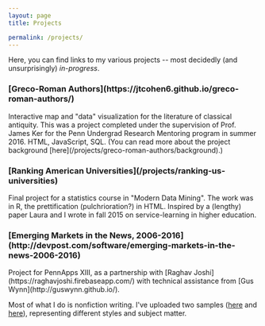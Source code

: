 ```yaml
---
layout: page
title: Projects

permalink: /projects/
---
```


Here, you can find links to my various projects -- most decidedly (and unsurprisingly) *in-progress*.

<h3>[Greco-Roman Authors](https://jtcohen6.github.io/greco-roman-authors/)</h3>
Interactive map and "data" visualization for the literature of classical antiquity. This was a project completed under the supervision of Prof. James Ker for the Penn Undergrad Research Mentoring program in summer 2016. HTML, JavaScript, SQL. (You can read more about the project background [here](/projects/greco-roman-authors/background).)

<h3>[Ranking American Universities](/projects/ranking-us-universities)</h3>
Final project for a statistics course in "Modern Data Mining". The work was in R, the prettification (pulchrioration?) in HTML. Inspired by a (lengthy) paper Laura and I wrote in fall 2015 on service-learning in higher education.

<h3>[Emerging Markets in the News, 2006-2016](http://devpost.com/software/emerging-markets-in-the-news-2006-2016)</h3>
Project for PennApps XIII, as a partnership with [Raghav Joshi](https://raghavjoshi.firebaseapp.com/) with technical assistance from [Gus Wynn](http://guswynn.github.io/).

Most of what I do is nonfiction writing. I've uploaded two samples ([here](/2015/09/07/review-becoming-penn.html) and [here](/2015/10/26/versatile-virgil.html)), representing different styles and subject matter.
